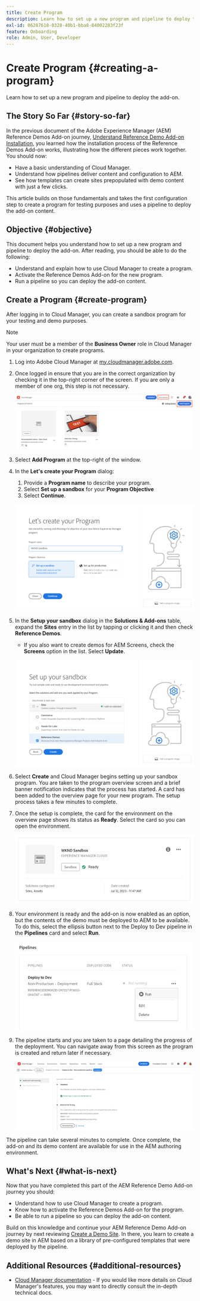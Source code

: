 ```yaml
---
title: Create Program
description: Learn how to set up a new program and pipeline to deploy the add-on.
exl-id: 06287618-0328-40b1-bba8-84002283f23f
feature: Onboarding
role: Admin, User, Developer
---
```


# Create Program {#creating-a-program}

Learn how to set up a new program and pipeline to deploy the add-on.

## The Story So Far {#story-so-far}

In the previous document of the Adobe Experience Manager (AEM) Reference Demos Add-on journey, [Understand Reference Demo Add-on Installation,](installation.md) you learned how the installation process of the Reference Demos Add-on works, illustrating how the different pieces work together. You should now:

* Have a basic understanding of Cloud Manager.
* Understand how pipelines deliver content and configuration to AEM.
* See how templates can create sites prepopulated with demo content with just a few clicks.

This article builds on those fundamentals and takes the first configuration step to create a program for testing purposes and uses a pipeline to deploy the add-on content.

## Objective {#objective}

This document helps you understand how to set up a new program and pipeline to deploy the add-on. After reading, you should be able to do the following:

* Understand and explain how to use Cloud Manager to create a program.
* Activate the Reference Demos Add-on for the new program.
* Run a pipeline so you can deploy the add-on content.

## Create a Program {#create-program}

After logging in to Cloud Manager, you can create a sandbox program for your testing and demo purposes.

>[!NOTE]
>
>Your user must be a member of the **Business Owner** role in Cloud Manager in your organization to create programs.

1. Log into Adobe Cloud Manager at [my.cloudmanager.adobe.com](https://my.cloudmanager.adobe.com/).

1. Once logged in ensure that you are in the correct organization by checking it in the top-right corner of the screen. If you are only a member of one org, this step is not necessary.

   ![Cloud Manager overview](assets/cloud-manager.png)

1. Select **Add Program** at the top-right of the window.

1. In the **Let's create your Program** dialog:

   1. Provide a **Program name** to describe your program.
   1. Select **Set up a sandbox** for your **Program Objective**
   1. Select **Continue**.

   ![Create program dialog](assets/create-program.png)

1. In the **Setup your sandbox** dialog in the **Solutions &amp; Add-ons** table, expand the **Sites** entry in the list by tapping or clicking it and then check **Reference Demos**.

   * If you also want to create demos for AEM Screens, check the **Screens** option in the list. Select **Update**.

   ![Selecting add-on for reference demo in program setup](assets/select-reference-demo-add-on.png)


1. Select **Create** and Cloud Manager begins setting up your sandbox program. You are taken to the program overview screen and a brief banner notification indicates that the process has started. A card has been added to the overview page for your new program. The setup process takes a few minutes to complete.

1. Once the setup is complete, the card for the environment on the overview page shows its status as **Ready**. Select the card so you can open the environment.

   ![Program creation complete](assets/ready.png)

1. Your environment is ready and the add-on is now enabled as an option, but the contents of the demo must be deployed to AEM to be available. To do this, select the ellipsis button next to the Deploy to Dev pipeline in the **Pipelines** card and select **Run**.

   ![Start](assets/run.png)

1. The pipeline starts and you are taken to a page detailing the progress of the deployment. You can navigate away from this screen as the program is created and return later if necessary.

   ![Deployment](assets/deployment.png)

The pipeline can take several minutes to complete. Once complete, the add-on and its demo content are available for use in the AEM authoring environment.

## What's Next {#what-is-next}

Now that you have completed this part of the AEM Reference Demo Add-on journey you should:

* Understand how to use Cloud Manager to create a program.
* Know how to activate the Reference Demos Add-on for the program.
* Be able to run a pipeline so you can deploy the add-on content.

Build on this knowledge and continue your AEM Reference Demo Add-on journey by next reviewing [Create a Demo Site](create-site.md). In there, you learn to create a demo site in AEM based on a library of pre-configured templates that were deployed by the pipeline.

## Additional Resources {#additional-resources}

* [Cloud Manager documentation](https://experienceleague.adobe.com/docs/experience-manager-cloud-service/content/onboarding/onboarding-concepts/cloud-manager-introduction.html) - If you would like more details on Cloud Manager's features, you may want to directly consult the in-depth technical docs.
